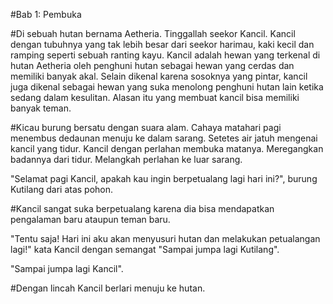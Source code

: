 #Bab 1: Pembuka

#Di sebuah hutan bernama Aetheria. Tinggallah seekor Kancil. Kancil dengan tubuhnya yang tak lebih besar dari seekor harimau, kaki kecil dan ramping seperti sebuah ranting kayu. Kancil adalah hewan yang terkenal di hutan Aetheria oleh penghuni hutan sebagai hewan yang cerdas dan memiliki banyak akal. Selain dikenal karena sosoknya yang pintar, kancil juga dikenal sebagai hewan yang suka menolong penghuni hutan lain ketika sedang dalam kesulitan. Alasan itu yang membuat kancil bisa memiliki banyak teman.

#Kicau burung bersatu dengan suara alam. Cahaya matahari pagi menembus dedaunan menuju ke dalam sarang. Setetes air jatuh mengenai kancil yang tidur. Kancil dengan perlahan membuka matanya. Meregangkan badannya dari tidur. Melangkah perlahan ke luar sarang.

"Selamat pagi Kancil, apakah kau ingin berpetualang lagi hari ini?", burung Kutilang dari atas pohon.

#Kancil sangat suka berpetualang karena dia bisa mendapatkan pengalaman baru ataupun teman baru.

"Tentu saja! Hari ini aku akan menyusuri hutan dan melakukan petualangan lagi!" kata Kancil dengan semangat
"Sampai jumpa lagi Kutilang".

"Sampai jumpa lagi Kancil".

#Dengan lincah Kancil berlari menuju ke hutan.